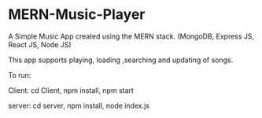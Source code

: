 # MERN-Music-Player

A Simple Music App created using the MERN stack. (MongoDB, Express JS, React JS, Node JS)

This app supports playing, loading ,searching and updating of songs.

To run:

Client: cd Client, npm install, npm start

server: cd server, npm install, node index.js


